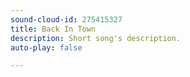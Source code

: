 ```yaml
---
sound-cloud-id: 275415327
title: Back In Town
description: Short song's description.
auto-play: false

---
```

